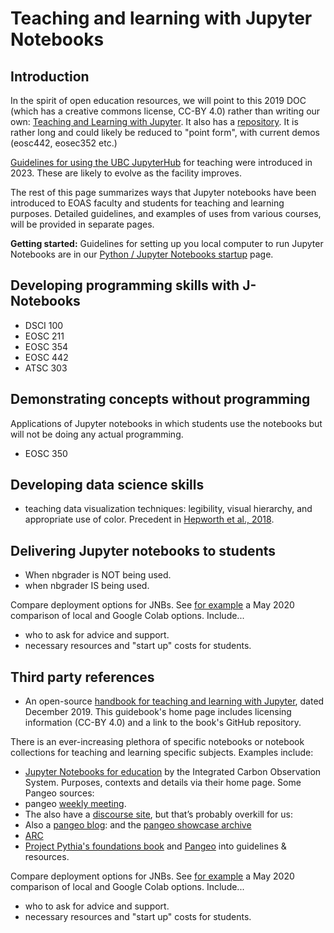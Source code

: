 # Teaching and learning with Jupyter Notebooks

## Introduction

In the spirit of open education resources, we will point to this 2019 DOC (which has a creative commons license, CC-BY 4.0) rather than writing our own:
[Teaching and Learning with Jupyter](https://jupyter4edu.github.io/jupyter-edu-book/). It also has a [repository](https://github.com/jupyter4edu/jupyter-edu-book). It is rather long and could likely be reduced to "point form", with current demos (eosc442, eosec352 etc.)

[Guidelines for using the UBC JupyterHub](https://lthub.ubc.ca/guides/jupyterhub-instructor-guide/) for teaching were introduced in 2023. These are likely to evolve as the facility improves.

The rest of this page summarizes ways that Jupyter notebooks have been introduced to EOAS faculty and students for teaching and learning purposes. Detailed guidelines, and examples of uses from various courses, will be provided in separate pages.

**Getting started:** Guidelines for setting up you local computer to run Jupyter Notebooks are in our [Python / Jupyter Notebooks startup](python-startup.md) page.

## Developing programming skills with J-Notebooks

* DSCI 100
* EOSC 211
* EOSC 354
* EOSC 442
* ATSC 303

## Demonstrating concepts without programming

Applications of Jupyter notebooks in which students use the notebooks but will not be doing any actual programming.

* EOSC 350

## Developing data science skills

* teaching data visualization techniques: legibility, visual hierarchy, and appropriate use of color. Precedent in [Hepworth et al., 2018](https://www.tandfonline.com/doi/full/10.1080/10899995.2019.1656022).

## Delivering Jupyter notebooks to students

* When nbgrader is NOT being used.
* when nbgrader IS being used.

Compare deployment options for JNBs. See [for example](https://www.techrepublic.com/article/google-colab-vs-jupyter-notebook/) a May 2020 comparison of local and Google Colab options. Include...

* who to ask for advice and support.
* necessary resources and "start up" costs for students.

## Third party references

* An open-source [handbook for teaching and learning with Jupyter](https://jupyter4edu.github.io/jupyter-edu-book/), dated December 2019. This guidebook's home page includes licensing information (CC-BY 4.0) and a link to the book's GitHub repository.

There is an ever-increasing plethora of specific notebooks or notebook collections for teaching and learning specific subjects. Examples include:

* [Jupyter Notebooks for education](https://www.icos-cp.eu/science-and-impact/education/icos-jupyter-notebooks-for-education) by the Integrated Carbon Observation System. Purposes, contexts and details via their home page.
Some Pangeo sources:
* pangeo [weekly meeting](https://docs.google.com/document/d/e/2PACX-1vRerhoxG-wOvh-wQTj7F8HPYve75l8pAtL-tgtzY_3YLqVUsaMSEgE4K70HgMt5S91FMwSu8EIizewy/pub).
* The also have a [discourse site](https://discourse.pangeo.io/), but that’s probably overkill for us:
* Also a [pangeo blog](https://medium.com/pangeo): and the [pangeo showcase archive](https://pangeo.io/pangeo-showcase.html)
* [ARC](https://arc.ubc.ca/about-arc/arc-team)
* [Project Pythia's foundations book](https://foundations.projectpythia.org/landing-page.html) and [Pangeo](https://pangeo.io/) into guidelines & resources.

Compare deployment options for JNBs. See [for example](https://www.techrepublic.com/article/google-colab-vs-jupyter-notebook/) a May 2020 comparison of local and Google Colab options. Include...

* who to ask for advice and support.
* necessary resources and "start up" costs for students.
